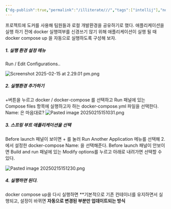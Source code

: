 ```yaml
---
{"dg-publish":true,"permalink":"/illiterate///","tags":["intellij"],"noteIcon":"","created":"2025-02-15T14:30:00","updated":"2025-02-15T15:18:06+09:00"}
---
```


프로젝트에 도커를 사용해 팀원들과 로컬 개발환경을 공유하기로 했다.
애플리케이션을 실행 하기 전에 docker 실행여부를 신경쓰기 않기 위해 애플리케이션이 실행 될 때 docker compose up 을 자동으로 실행하도록 구성해 보자.

##### 1. 실행 환경 설정 메뉴
Run / Edit Configurations.. 

![Screenshot 2025-02-15 at 2.29.01 pm.png](/img/user/98.%20Attach/Screenshot%202025-02-15%20at%202.29.01%20pm.png)

##### 2. 실행환경 추가하기

 +버튼을 누르고 docker / docker-compose 를 선택하고 
 Run 패널에 있는 Compose files 항목에 실행하고자 하는 docker-compose.yml 파일을 선택한다.
 Name: 은 마음대로? 
![Pasted image 20250215151031.png](/img/user/98.%20Attach/Pasted%20image%2020250215151031.png)

##### 3. 스프링 부트 애플리케이션을 선택

Before launch 패널이 보이면 + 를 눌러 Run Another Application 메뉴를 선택해 2. 에서 설정한 docker-compose Name: 을 선택해준다.
Before launch 패널이 안보이면 Build and run 패널에 있는 Modify options를 누르고 아래로 내려가면 선택할 수 있다.

![Pasted image 20250215151230.png](/img/user/98.%20Attach/Pasted%20image%2020250215151230.png)

##### 4. 실행하면 된다.

docker compose up을 다시 실행하면 **기본적으로 기존 컨테이너를 유지하면서 실행되고, 설정이 바뀌면 **자동으로 변경된 부분만 업데이트되는 방식**